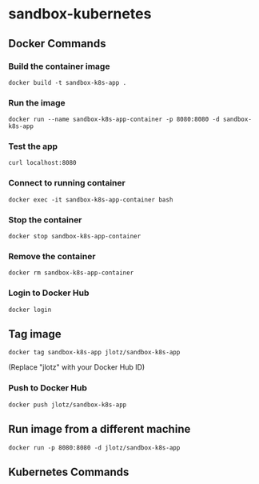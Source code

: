 # sandbox-kubernetes

## Docker Commands

### Build the container image
`docker build -t sandbox-k8s-app .`

### Run the image
`docker run --name sandbox-k8s-app-container -p 8080:8080 -d sandbox-k8s-app`

### Test the app
`curl localhost:8080`

### Connect to running container
`docker exec -it sandbox-k8s-app-container bash`

### Stop the container
`docker stop sandbox-k8s-app-container`

### Remove the container
`docker rm sandbox-k8s-app-container`

### Login to Docker Hub
`docker login`

## Tag image
`docker tag sandbox-k8s-app jlotz/sandbox-k8s-app`

(Replace "jlotz" with your Docker Hub ID)

### Push to Docker Hub
`docker push jlotz/sandbox-k8s-app`

## Run image from a different machine
`docker run -p 8080:8080 -d jlotz/sandbox-k8s-app`

## Kubernetes Commands